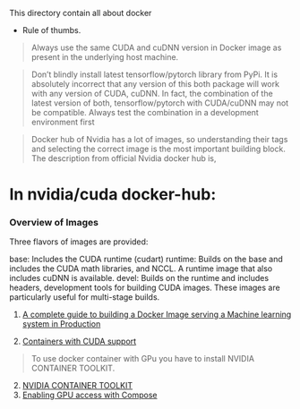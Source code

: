 This directory contain all about docker
- Rule of thumbs.
 > Always use the same CUDA and cuDNN version in Docker image as present in the underlying host machine.
 
 > Don’t blindly install latest tensorflow/pytorch library from PyPi. It is absolutely incorrect that any version of this both package will work with any version of CUDA, cuDNN. In fact, the combination of the latest version of both, tensorflow/pytorch with CUDA/cuDNN may not be compatible. Always test the combination in a development environment first
 
 > Docker hub of Nvidia has a lot of images, so understanding their tags and selecting the correct image is the most important building block. The description from official Nvidia docker hub is,

# In nvidia/cuda docker-hub:
### Overview of Images
Three flavors of images are provided:

base: Includes the CUDA runtime (cudart)
runtime: Builds on the base and includes the CUDA math libraries, and NCCL. A runtime image that also includes cuDNN is available.
devel: Builds on the runtime and includes headers, development tools for building CUDA images. These images are particularly useful for multi-stage builds.
 
1. [A complete guide to building a Docker Image serving a Machine learning system in Production](https://towardsdatascience.com/a-complete-guide-to-building-a-docker-image-serving-a-machine-learning-system-in-production-d8b5b0533bde)

1.  [Containers with CUDA support](https://lpryszcz.medium.com/containers-with-cuda-support-5467f393649f)

> To use docker container with GPu you have to install NVIDIA CONTAINER TOOLKIT.
 
2. [NVIDIA CONTAINER TOOLKIT](https://docs.nvidia.com/datacenter/cloud-native/container-toolkit/install-guide.html)
3. [Enabling GPU access with Compose](https://docs.docker.com/compose/gpu-support/)
